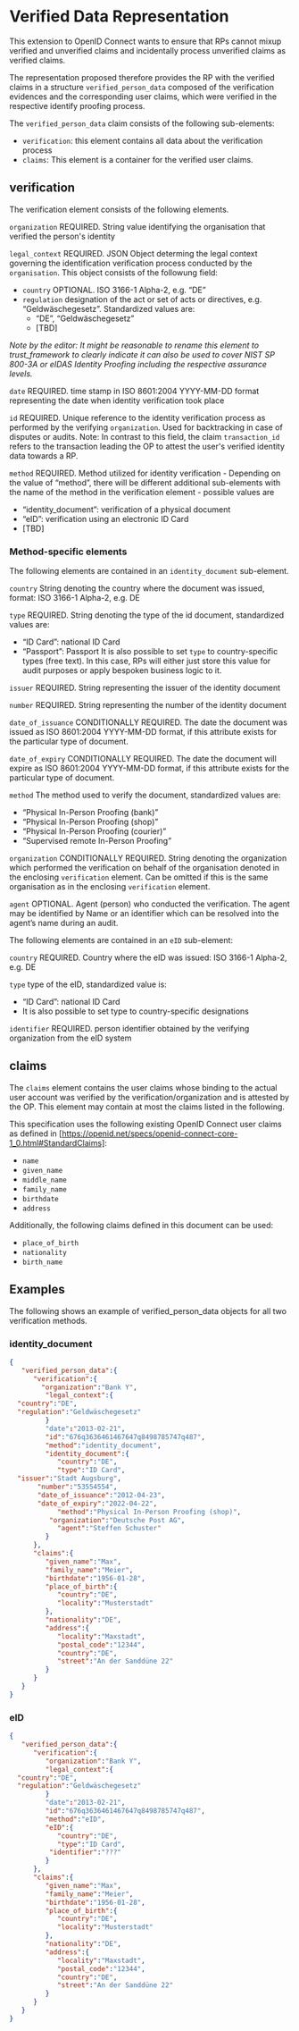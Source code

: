 # Verified Data Representation 

This extension to OpenID Connect wants to ensure that RPs cannot mixup verified and unverified claims and incidentally process unverified claims as verified claims. 

The representation proposed therefore provides the RP with the verified claims in a structure `verified_person_data` composed of the verification evidences and the corresponding user claims, which were verified in the respective identify proofing process.

The `verified_person_data` claim consists of the following sub-elements:

* `verification`: this element contains all data about the verification process
* `claims`: This element is a container for the verified user claims. 

## verification

The verification element consists of the following elements. 

`organization` REQUIRED. String value identifying the organisation that verified the person's identity

`legal_context` REQUIRED. JSON Object determing the legal context governing the identification verification process conducted by the `organisation`. This object consists of the followung field:

* `country` OPTIONAL. ISO 3166-1 Alpha-2, e.g. “DE”
* `regulation` designation of the act or set of acts or directives, e.g. “Geldwäschegesetz”. Standardized values are: 
	* “DE”, “Geldwäschegesetz”
	* [TBD]

*Note by the editor: It might be reasonable to rename this element to trust_framework to clearly indicate it can also be used to cover NIST SP 800-3A or eIDAS Identity Proofing including the respective assurance levels.*


`date` REQUIRED. time stamp in ISO 8601:2004 YYYY-MM-DD format representing the date when identity verification took place

`id` REQUIRED. Unique reference to the identity verification process as performed by the verifying `organization`. Used for backtracking in case of disputes or audits. Note: In contrast to this field, the claim `transaction_id` refers to the transaction leading the OP to attest the user's verified identity data towards a RP.

`method` REQUIRED. Method utilized for identity verification - Depending on the value of “method”, there will be different additional sub-elements with the name of the method in the verification element - possible values are

* “identity_document”: verification of a physical document 
* “eID”: verification using an electronic ID Card
* [TBD]

### Method-specific elements

The following elements are contained in an `identity_document` sub-element. 

`country` String denoting the country where the document was issued, format: ISO 3166-1 Alpha-2, e.g. DE

`type` REQUIRED. String denoting the type of the id document, standardized values are:

* “ID Card”: national ID Card
* “Passport”: Passport
It is also possible to set `type` to country-specific types (free text). In this case, RPs will either just store this value for audit purposes or apply bespoken business logic to it.

`issuer` REQUIRED. String representing the issuer of the identity document

`number` REQUIRED. String representing the number of the identity document

`date_of_issuance` CONDITIONALLY REQUIRED. The date the document was issued as ISO 8601:2004 YYYY-MM-DD format, if this attribute exists for the particular type of document.

`date_of_expiry` CONDITIONALLY REQUIRED. The date the document will expire as ISO 8601:2004 YYYY-MM-DD format, if this attribute exists for the particular type of document.

`method` The method used to verify the document, standardized values are:

* “Physical In-Person Proofing (bank)”
* “Physical In-Person Proofing (shop)”
* “Physical In-Person Proofing (courier)”
* “Supervised remote In-Person Proofing”

`organization` CONDITIONALLY REQUIRED. String denoting the organization which performed the verification on behalf of the organisation denoted in the enclosing `verification` element. Can be omitted if this is the same organisation as in the enclosing `verification` element.

`agent` OPTIONAL. Agent (person) who conducted the verification. The agent may be identified by Name or an identifier which can be resolved into the agent’s name during an audit.

The following elements are contained in an `eID` sub-element:

`country` REQUIRED. Country where the eID was issued: ISO 3166-1 Alpha-2, e.g. DE

`type` type of the eID, standardized value is:

* “ID Card”: national ID Card
* It is also possible to set type to country-specific designations

`identifier` REQUIRED. person identifier obtained by the verifying organization from the eID system

## claims

The `claims` element contains the user claims whose binding to the actual user account was verified by the verification/organization and is attested by the OP. This element may contain at most the claims listed in the following.

This specification uses the following existing OpenID Connect user claims as defined in [https://openid.net/specs/openid-connect-core-1_0.html#StandardClaims]:

* `name`
* `given_name`
* `middle_name`
* `family_name`
* `birthdate`
* `address`

Additionally, the following claims defined in this document can be used:

* `place_of_birth` 
* `nationality`
* `birth_name`

## Examples

The following shows an example of verified_person_data objects for all two verification methods.

### identity_document

```JSON
{   
   "verified_person_data":{  
      "verification":{  
 	    "organization":"Bank Y",
         "legal_context":{
  "country":"DE",
  "regulation":"Geldwäschegesetz"
         }
         "date":"2013-02-21",
         "id":"676q3636461467647q8498785747q487",
         "method":"identity_document",
         "identity_document":{   
            "country":"DE",
            "type":"ID Card",
  "issuer":"Stadt Augsburg",
       "number":"53554554",
       "date_of_issuance":"2012-04-23",
       "date_of_expiry":"2022-04-22",
            "method":"Physical In-Person Proofing (shop)",
		  "organization":"Deutsche Post AG",
            "agent":"Steffen Schuster"
         }
      },
      "claims":{  
         "given_name":"Max",
         "family_name":"Meier",
         "birthdate":"1956-01-28",
         "place_of_birth":{  
            "country":"DE",
            "locality":"Musterstadt"
         },
         "nationality":"DE",
         "address":{  
            "locality":"Maxstadt",
            "postal_code":"12344",
            "country":"DE",
            "street":"An der Sanddüne 22"
         }
      }
   }
}
```

### eID

```JSON
{  
   "verified_person_data":{  
      "verification":{  
         "organization":"Bank Y",
         "legal_context":{
  "country":"DE",
  "regulation":"Geldwäschegesetz"
         }
         "date":"2013-02-21",
         "id":"676q3636461467647q8498785747q487",
         "method":"eID",
         "eID":{   
            "country":"DE",
            "type":"ID Card",
		  "identifier":"???"
         }
      },
      "claims":{  
         "given_name":"Max",
         "family_name":"Meier",
         "birthdate":"1956-01-28",
         "place_of_birth":{  
            "country":"DE",
            "locality":"Musterstadt"
         },
         "nationality":"DE",
         "address":{  
            "locality":"Maxstadt",
            "postal_code":"12344",
            "country":"DE",
            "street":"An der Sanddüne 22"
         }
      }
   }
}
```
